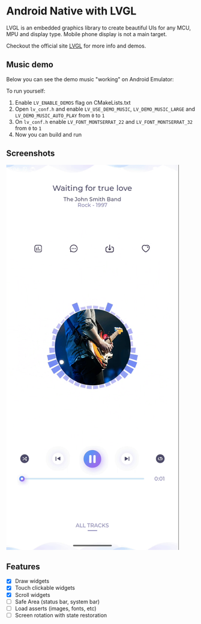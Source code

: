# Android Native with LVGL

LVGL is an embedded graphics library to create beautiful UIs for any MCU, MPU and display type. Mobile phone display is not a main target.

Checkout the official site [LVGL](https://lvgl.io/) for more info and demos.

## Music demo

Below you can see the demo music "working" on Android Emulator:

To run yourself:
1. Enable `LV_ENABLE_DEMOS` flag on CMakeLists.txt
2. Open `lv_conf.h` and enable `LV_USE_DEMO_MUSIC`, `LV_DEMO_MUSIC_LARGE` and `LV_DEMO_MUSIC_AUTO_PLAY` from `0` to `1`
3. On `lv_conf.h` enable `LV_FONT_MONTSERRAT_22` and `LV_FONT_MONTSERRAT_32` from `0` to `1`
4. Now you can build and run

Screenshots
-----------
<img src="demo.gif" alt="Screenshot">

## Features

- [x] Draw widgets
- [x] Touch clickable widgets
- [x] Scroll widgets
- [ ] Safe Area (status bar, system bar)
- [ ] Load asserts (images, fonts, etc)
- [ ] Screen rotation with state restoration
